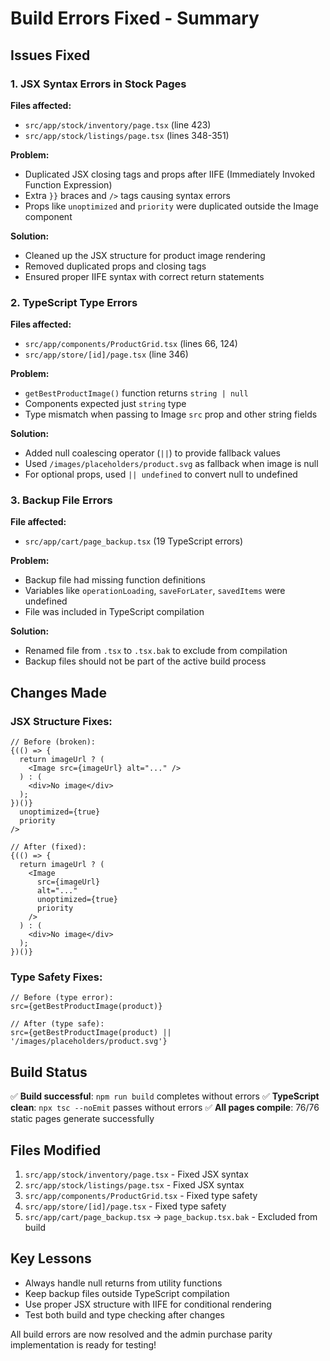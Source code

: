 # Build Errors Fixed - Summary

## Issues Fixed

### 1. JSX Syntax Errors in Stock Pages
**Files affected:**
- `src/app/stock/inventory/page.tsx` (line 423)
- `src/app/stock/listings/page.tsx` (lines 348-351)

**Problem:**
- Duplicated JSX closing tags and props after IIFE (Immediately Invoked Function Expression)
- Extra `}}` braces and `/>` tags causing syntax errors
- Props like `unoptimized` and `priority` were duplicated outside the Image component

**Solution:**
- Cleaned up the JSX structure for product image rendering
- Removed duplicated props and closing tags
- Ensured proper IIFE syntax with correct return statements

### 2. TypeScript Type Errors
**Files affected:**
- `src/app/components/ProductGrid.tsx` (lines 66, 124)
- `src/app/store/[id]/page.tsx` (line 346)

**Problem:**
- `getBestProductImage()` function returns `string | null`
- Components expected just `string` type
- Type mismatch when passing to Image `src` prop and other string fields

**Solution:**
- Added null coalescing operator (`||`) to provide fallback values
- Used `/images/placeholders/product.svg` as fallback when image is null
- For optional props, used `|| undefined` to convert null to undefined

### 3. Backup File Errors
**File affected:**
- `src/app/cart/page_backup.tsx` (19 TypeScript errors)

**Problem:**
- Backup file had missing function definitions
- Variables like `operationLoading`, `saveForLater`, `savedItems` were undefined
- File was included in TypeScript compilation

**Solution:**
- Renamed file from `.tsx` to `.tsx.bak` to exclude from compilation
- Backup files should not be part of the active build process

## Changes Made

### JSX Structure Fixes:
```tsx
// Before (broken):
{(() => {
  return imageUrl ? (
    <Image src={imageUrl} alt="..." />
  ) : (
    <div>No image</div>
  );
})()}
  unoptimized={true}
  priority
/>

// After (fixed):
{(() => {
  return imageUrl ? (
    <Image 
      src={imageUrl} 
      alt="..." 
      unoptimized={true}
      priority
    />
  ) : (
    <div>No image</div>
  );
})()}
```

### Type Safety Fixes:
```tsx
// Before (type error):
src={getBestProductImage(product)}

// After (type safe):
src={getBestProductImage(product) || '/images/placeholders/product.svg'}
```

## Build Status
✅ **Build successful**: `npm run build` completes without errors
✅ **TypeScript clean**: `npx tsc --noEmit` passes without errors
✅ **All pages compile**: 76/76 static pages generate successfully

## Files Modified
1. `src/app/stock/inventory/page.tsx` - Fixed JSX syntax
2. `src/app/stock/listings/page.tsx` - Fixed JSX syntax  
3. `src/app/components/ProductGrid.tsx` - Fixed type safety
4. `src/app/store/[id]/page.tsx` - Fixed type safety
5. `src/app/cart/page_backup.tsx` → `page_backup.tsx.bak` - Excluded from build

## Key Lessons
- Always handle null returns from utility functions
- Keep backup files outside TypeScript compilation
- Use proper JSX structure with IIFE for conditional rendering
- Test both build and type checking after changes

All build errors are now resolved and the admin purchase parity implementation is ready for testing!
